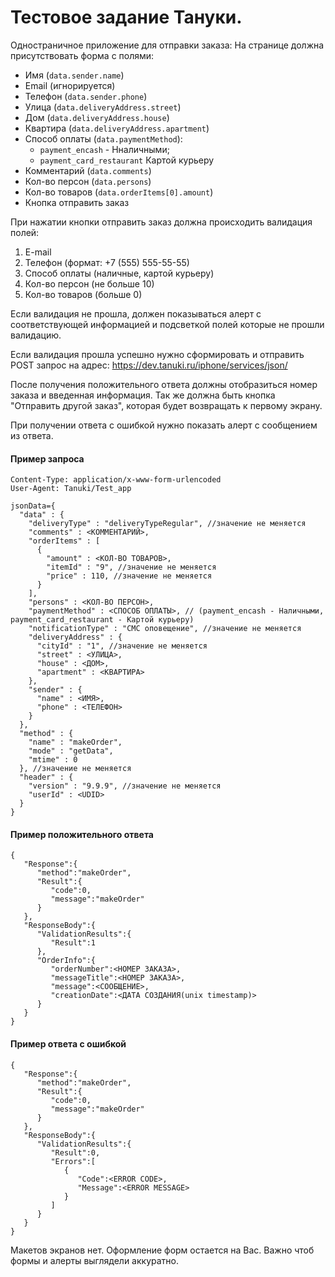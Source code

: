 # Тестовое задание Тануки.

Одностраничное приложение для отправки заказа:
На странице должна присутствовать форма с полями:

* Имя (```data.sender.name```)
* Email (игнорируется)
* Телефон (```data.sender.phone```)
* Улица (```data.deliveryAddress.street```)
* Дом (```data.deliveryAddress.house```)
* Квартира (```data.deliveryAddress.apartment```)
* Способ оплаты (```data.paymentMethod```):
    * ```payment_encash``` - Нналичными;
    * ```payment_card_restaurant``` Картой курьеру
* Комментарий (```data.comments```)
* Кол-во персон (```data.persons```)
* Кол-во товаров (```data.orderItems[0].amount```)
* Кнопка отправить заказ

При нажатии кнопки отправить заказ должна происходить валидация полей:

1. E-mail
2. Телефон (формат: +7 (555) 555-55-55)
3. Способ оплаты (наличные, картой курьеру)
4. Кол-во персон (не больше 10)
5. Кол-во товаров (больше 0)

Если валидация не прошла, должен показываться алерт с соответствующей информацией и подсветкой полей которые не прошли валидацию.

Если валидация прошла успешно нужно сформировать и отправить POST запрос на адрес: https://dev.tanuki.ru/iphone/services/json/

После получения положительного ответа должны отобразиться номер заказа и введенная информация. Так же должна быть кнопка "Отправить другой заказ", которая будет возвращать к первому экрану.

При получении ответа с ошибкой нужно показать алерт с сообщением из ответа.

#### Пример запроса

```POST https://dev.tanuki.ru/iphone/services/json/ HTTP/1.1
Content-Type: application/x-www-form-urlencoded
User-Agent: Tanuki/Test_app

jsonData={
  "data" : {
    "deliveryType" : "deliveryTypeRegular", //значение не меняется
    "comments" : <КОММЕНТАРИЙ>,
    "orderItems" : [
      {
        "amount" : <КОЛ-ВО ТОВАРОВ>,
        "itemId" : "9", //значение не меняется
        "price" : 110, //значение не меняется
      }
    ],
    "persons" : <КОЛ-ВО ПЕРСОН>,
    "paymentMethod" : <СПОСОБ ОПЛАТЫ>, // (payment_encash - Наличными, payment_card_restaurant - Картой курьеру)
    "notificationType" : "СМС оповещение", //значение не меняется
    "deliveryAddress" : {
      "cityId" : "1", //значение не меняется
      "street" : <УЛИЦА>,
      "house" : <ДОМ>,
      "apartment" : <КВАРТИРА>
    },
    "sender" : {
      "name" : <ИМЯ>,
      "phone" : <ТЕЛЕФОН>
    }
  },
  "method" : {
    "name" : "makeOrder",
    "mode" : "getData",
    "mtime" : 0
  }, //значение не меняется
  "header" : {
    "version" : "9.9.9", //значение не меняется
    "userId" : <UDID>
  }
}
```

#### Пример положительного ответа

```
{
   "Response":{
      "method":"makeOrder",
      "Result":{
         "code":0,
         "message":"makeOrder"
      }
   },
   "ResponseBody":{
      "ValidationResults":{
         "Result":1
      },
      "OrderInfo":{
         "orderNumber":<НОМЕР ЗАКАЗА>,
         "messageTitle":<НОМЕР ЗАКАЗА>,
         "message":<СООБЩЕНИЕ>,
         "creationDate":<ДАТА СОЗДАНИЯ(unix timestamp)>
      }
   }
}
```

#### Пример ответа с ошибкой

```
{
   "Response":{
      "method":"makeOrder",
      "Result":{
         "code":0,
         "message":"makeOrder"
      }
   },
   "ResponseBody":{
      "ValidationResults":{
         "Result":0,
         "Errors":[
            {
               "Code":<ERROR CODE>,
               "Message":<ERROR MESSAGE>
            }
         ]
      }
   }
}
```

Макетов экранов нет. Оформление форм остается на Вас. Важно чтоб формы и алерты выглядели аккуратно.

